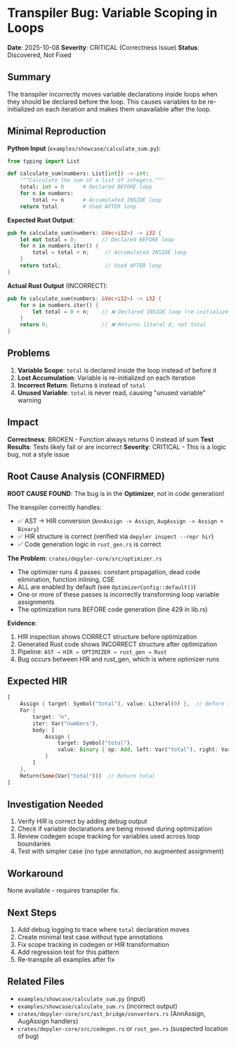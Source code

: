 # Transpiler Bug: Variable Scoping in Loops

**Date**: 2025-10-08
**Severity**: CRITICAL (Correctness Issue)
**Status**: Discovered, Not Fixed

## Summary

The transpiler incorrectly moves variable declarations inside loops when they should be declared before the loop. This causes variables to be re-initialized on each iteration and makes them unavailable after the loop.

## Minimal Reproduction

**Python Input** (`examples/showcase/calculate_sum.py`):
```python
from typing import List

def calculate_sum(numbers: List[int]) -> int:
    """Calculate the sum of a list of integers."""
    total: int = 0      # Declared BEFORE loop
    for n in numbers:
        total += n      # Accumulated INSIDE loop
    return total        # Used AFTER loop
```

**Expected Rust Output**:
```rust
pub fn calculate_sum(numbers: &Vec<i32>) -> i32 {
    let mut total = 0;        // Declared BEFORE loop
    for n in numbers.iter() {
        total = total + n;     // Accumulated INSIDE loop
    }
    return total;              // Used AFTER loop
}
```

**Actual Rust Output** (INCORRECT):
```rust
pub fn calculate_sum(numbers: &Vec<i32>) -> i32 {
    for n in numbers.iter() {
        let total = 0 + n;    // ❌ Declared INSIDE loop (re-initialized each iteration)
    }
    return 0;                 // ❌ Returns literal 0, not total
}
```

## Problems

1. **Variable Scope**: `total` is declared inside the loop instead of before it
2. **Lost Accumulation**: Variable is re-initialized on each iteration
3. **Incorrect Return**: Returns `0` instead of `total`
4. **Unused Variable**: `total` is never read, causing "unused variable" warning

## Impact

**Correctness**: BROKEN - Function always returns 0 instead of sum
**Test Results**: Tests likely fail or are incorrect
**Severity**: CRITICAL - This is a logic bug, not a style issue

## Root Cause Analysis (CONFIRMED)

**ROOT CAUSE FOUND**: The bug is in the **Optimizer**, not in code generation!

The transpiler correctly handles:
- ✅ AST → HIR conversion (`AnnAssign -> Assign`, `AugAssign -> Assign + Binary`)
- ✅ HIR structure is correct (verified via `depyler inspect --repr hir`)
- ✅ Code generation logic in `rust_gen.rs` is correct

**The Problem**: `crates/depyler-core/src/optimizer.rs`
- The optimizer runs 4 passes: constant propagation, dead code elimination, function inlining, CSE
- ALL are enabled by default (see `OptimizerConfig::default()`)
- One or more of these passes is incorrectly transforming loop variable assignments
- The optimization runs BEFORE code generation (line 429 in lib.rs)

**Evidence**:
1. HIR inspection shows CORRECT structure before optimization
2. Generated Rust code shows INCORRECT structure after optimization
3. Pipeline: `AST → HIR → OPTIMIZER → rust_gen → Rust`
4. Bug occurs between HIR and rust_gen, which is where optimizer runs

## Expected HIR

```rust
[
    Assign { target: Symbol("total"), value: Literal(0) },  // Before loop
    For {
        target: "n",
        iter: Var("numbers"),
        body: [
            Assign {
                target: Symbol("total"),
                value: Binary { op: Add, left: Var("total"), right: Var("n") }
            }
        ]
    },
    Return(Some(Var("total")))  // Return total
]
```

## Investigation Needed

1. Verify HIR is correct by adding debug output
2. Check if variable declarations are being moved during optimization
3. Review codegen scope tracking for variables used across loop boundaries
4. Test with simpler case (no type annotation, no augmented assignment)

## Workaround

None available - requires transpiler fix.

## Next Steps

1. Add debug logging to trace where `total` declaration moves
2. Create minimal test case without type annotations
3. Fix scope tracking in codegen or HIR transformation
4. Add regression test for this pattern
5. Re-transpile all examples after fix

## Related Files

- `examples/showcase/calculate_sum.py` (input)
- `examples/showcase/calculate_sum.rs` (incorrect output)
- `crates/depyler-core/src/ast_bridge/converters.rs` (AnnAssign, AugAssign handlers)
- `crates/depyler-core/src/codegen.rs` or `rust_gen.rs` (suspected location of bug)
